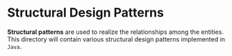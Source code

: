 # Structural Design Patterns

**Structural patterns** are used to realize the relationships among the entities. This directory will contain various structural design patterns implemented in ```Java```.

